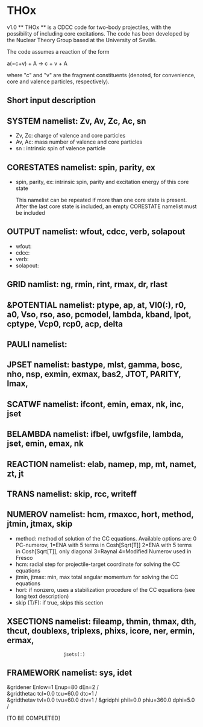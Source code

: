 # THOx
 v1.0
** THOx **  is a CDCC code for two-body projectiles, with the possibility of including core excitations. The code has been developed by the Nuclear Theory Group based at the University of Seville.

The code assumes a reaction of the form

  a(=c+v) + A -> c + v + A
  
where "c" and "v" are the fragment constituents (denoted, for convenience, core and valence particles, respectively). 

## Short input description 
##   SYSTEM  namelist: Zv, Av,  Zc, Ac, sn
- Zv, Zc: charge of valence and core particles
- Av, Ac: mass number of valence and core particles
- sn    : intrinsic spin of valence particle

## CORESTATES namelist: spin, parity, ex
 - spin, parity, ex: intrinsic spin, parity and excitation energy of this core state
 
   This namelist can be repeated if more than one core state is present. After the last core state is included, an empty CORESTATE namelist must be included
 
## OUTPUT namelist: wfout, cdcc, verb, solapout
  - wfout: 
  - cdcc: 
  - verb:
  - solapout: 
   
## GRID namlist: ng, rmin, rint, rmax, dr, rlast

## &POTENTIAL namelist: ptype, ap, at, Vl0(:), r0, a0, Vso, rso, aso, pcmodel, lambda, kband, lpot, cptype, Vcp0, rcp0, acp, delta 

## PAULI namelist: 
          
##  JPSET namelist: bastype, mlst, gamma, bosc, nho, nsp, exmin, exmax, bas2, JTOT, PARITY, lmax, 
       
## SCATWF namelist: ifcont, emin, emax, nk, inc, jset       

## BELAMBDA namelist: ifbel, uwfgsfile, lambda, jset, emin, emax, nk

## REACTION namelist: elab, namep, mp, mt, namet, zt, jt 

## TRANS namelist: skip, rcc, writeff 

## NUMEROV namelist: hcm, rmaxcc, hort, method, jtmin, jtmax, skip
  - method: method of solution of the CC equations. Available options are:
         0 PC-numerov, 
         1=ENA with 5 terms in Cosh[Sqrt[T]]
         2=ENA with 5 terms in Cosh[Sqrt[T]], only diagonal 
         3=Raynal
         4=Modified Numerov used in Fresco
   - hcm: radial step for projectile-target coordinate for solving the CC equations
   - jtmin, jtmax: min, max total angular momentum for solving the CC equations
   - hort: if nonzero, uses a stabilization procedure of the CC equations (see long text description)
   - skip (T/F): if true, skips this section
   
 ## XSECTIONS namelist:  fileamp, thmin, thmax, dth, thcut, doublexs, triplexs, phixs, icore, ner, ermin, ermax, 
                         jsets(:)  
   
   
## FRAMEWORK namelist: sys, idet 
&gridener Enlow=1 Enup=80 dEn=2 /      
&gridthetac tcl=0.0 tcu=60.0  dtc=1 /      
&gridthetav tvl=0.0 tvu=60.0  dtv=1  /
&gridphi phil=0.0 phiu=360.0 dphi=5.0 /  
   
[TO BE COMPLETED] 
